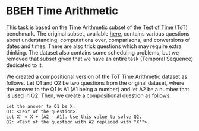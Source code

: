 # BBEH Time Arithmetic

This task is based on the Time Arithmetic subset of the
[Test of Time (ToT)](https://arxiv.org/abs/2406.09170) benchmark. The original
subset, available [here](https://huggingface.co/datasets/baharef/ToT), contains
various questions about understanding, computations over, comparisons, and
conversions of dates and times. There are also trick questions which may require
extra thinking. The dataset also contains some scheduling problems, but we
removed that subset given that we have an entire task (Temporal Sequence)
dedicated to it.

We created a compositional version of the ToT Time Arithmetic dataset as
follows. Let Q1 and Q2 be two questions from the original dataset, where the
answer to the Q1 is A1 (A1 being a number) and let A2 be a number that is used
in Q2. Then, we create a compositional question as follows:

    Let the answer to Q1 be X.
    Q1: <Text of the question>.
    Let X' = X + (A2 - A1). Use this value to solve Q2.
    Q2: <Text of the question with A2 replaced with "X'">.
